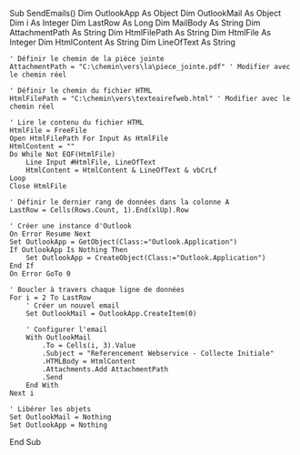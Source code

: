 Sub SendEmails()
    Dim OutlookApp As Object
    Dim OutlookMail As Object
    Dim i As Integer
    Dim LastRow As Long
    Dim MailBody As String
    Dim AttachmentPath As String
    Dim HtmlFilePath As String
    Dim HtmlFile As Integer
    Dim HtmlContent As String
    Dim LineOfText As String

    ' Définir le chemin de la pièce jointe
    AttachmentPath = "C:\chemin\vers\la\piece_jointe.pdf" ' Modifier avec le chemin réel
    
    ' Définir le chemin du fichier HTML
    HtmlFilePath = "C:\chemin\vers\texteairefweb.html" ' Modifier avec le chemin réel

    ' Lire le contenu du fichier HTML
    HtmlFile = FreeFile
    Open HtmlFilePath For Input As HtmlFile
    HtmlContent = ""
    Do While Not EOF(HtmlFile)
        Line Input #HtmlFile, LineOfText
        HtmlContent = HtmlContent & LineOfText & vbCrLf
    Loop
    Close HtmlFile

    ' Définir le dernier rang de données dans la colonne A
    LastRow = Cells(Rows.Count, 1).End(xlUp).Row

    ' Créer une instance d'Outlook
    On Error Resume Next
    Set OutlookApp = GetObject(Class:="Outlook.Application")
    If OutlookApp Is Nothing Then
        Set OutlookApp = CreateObject(Class:="Outlook.Application")
    End If
    On Error GoTo 0

    ' Boucler à travers chaque ligne de données
    For i = 2 To LastRow
        ' Créer un nouvel email
        Set OutlookMail = OutlookApp.CreateItem(0)

        ' Configurer l'email
        With OutlookMail
            .To = Cells(i, 3).Value
            .Subject = "Referencement Webservice - Collecte Initiale"
            .HTMLBody = HtmlContent
            .Attachments.Add AttachmentPath
            .Send
        End With
    Next i

    ' Libérer les objets
    Set OutlookMail = Nothing
    Set OutlookApp = Nothing
End Sub